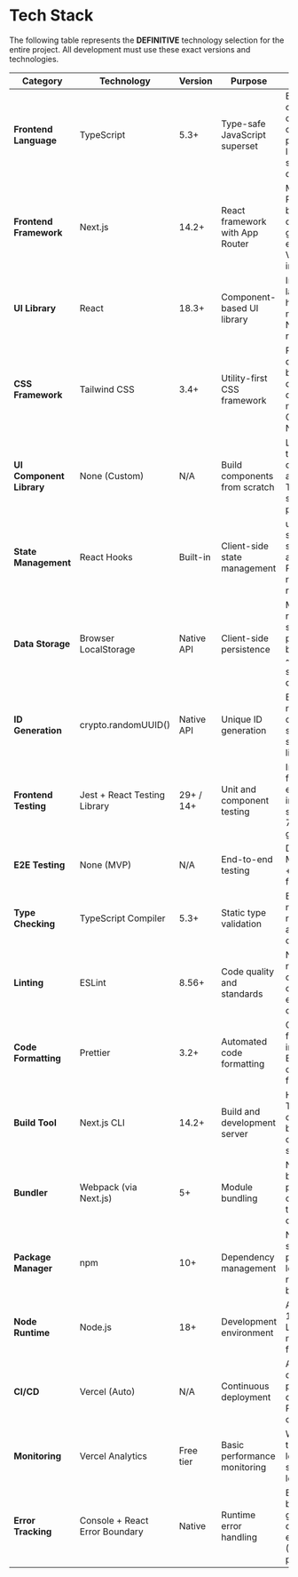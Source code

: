 # Tech Stack

The following table represents the **DEFINITIVE** technology selection for the entire project. All development must use these exact versions and technologies.

| Category                 | Technology                     | Version    | Purpose                         | Rationale                                                                                                                               |
| ------------------------ | ------------------------------ | ---------- | ------------------------------- | --------------------------------------------------------------------------------------------------------------------------------------- |
| **Frontend Language**    | TypeScript                     | 5.3+       | Type-safe JavaScript superset   | Enables strict type checking (NFR6), catches errors at compile time, provides excellent IDE support, and serves as living documentation |
| **Frontend Framework**   | Next.js                        | 14.2+      | React framework with App Router | Modern App Router paradigm, built-in optimization, static generation, excellent DX, and Vercel deployment integration                   |
| **UI Library**           | React                          | 18.3+      | Component-based UI library      | Industry standard, large ecosystem, hooks API for state management, and Next.js requirement                                             |
| **CSS Framework**        | Tailwind CSS                   | 3.4+       | Utility-first CSS framework     | Rapid UI development, built-in responsive design, consistent design tokens, minimal custom CSS, and excellent Next.js integration       |
| **UI Component Library** | None (Custom)                  | N/A        | Build components from scratch   | Learning objective to understand component architecture; Tailwind provides sufficient styling primitives                                |
| **State Management**     | React Hooks                    | Built-in   | Client-side state management    | useState/useEffect sufficient for single-view CRUD app; no Redux/Zustand needed per PRD requirements                                    |
| **Data Storage**         | Browser LocalStorage           | Native API | Client-side persistence         | Meets PRD requirement for session persistence; no backend needed; ~5-10MB quota sufficient for todo data                                |
| **ID Generation**        | crypto.randomUUID()            | Native API | Unique ID generation            | Browser-native, no dependencies, cryptographically secure, and simpler than UUID libraries                                              |
| **Frontend Testing**     | Jest + React Testing Library   | 29+ / 14+  | Unit and component testing      | Industry standard for React testing, excellent Next.js integration, and supports PRD's 70% coverage goal                                |
| **E2E Testing**          | None (MVP)                     | N/A        | End-to-end testing              | Deferred post-MVP per PRD; Jest + RTL sufficient for initial quality                                                                    |
| **Type Checking**        | TypeScript Compiler            | 5.3+       | Static type validation          | Enforces strict mode, prevents runtime errors, and validates all code before build                                                      |
| **Linting**              | ESLint                         | 8.56+      | Code quality and standards      | Next.js recommended config, catches common errors, enforces consistent style                                                            |
| **Code Formatting**      | Prettier                       | 3.2+       | Automated code formatting       | Consistent formatting, integrates with ESLint, reduces code review friction                                                             |
| **Build Tool**           | Next.js CLI                    | 14.2+      | Build and development server    | Handles TypeScript compilation, bundling, optimization, and static generation                                                           |
| **Bundler**              | Webpack (via Next.js)          | 5+         | Module bundling                 | Next.js default bundler, production-optimized output, tree-shaking, code splitting                                                      |
| **Package Manager**      | npm                            | 10+        | Dependency management           | Node.js default, simple for single-package structure, lockfile for reproducible builds                                                  |
| **Node Runtime**         | Node.js                        | 18+        | Development environment         | Aligns with Next.js 14 requirements, LTS version, modern JavaScript features                                                            |
| **CI/CD**                | Vercel (Auto)                  | N/A        | Continuous deployment           | Automatic deployment on git push, preview deployments for PRs, zero configuration                                                       |
| **Monitoring**           | Vercel Analytics               | Free tier  | Basic performance monitoring    | Web Vitals tracking, page load metrics, sufficient for learning project                                                                 |
| **Error Tracking**       | Console + React Error Boundary | Native     | Runtime error handling          | Built-in error boundaries for graceful degradation; external tools (Sentry) deferred post-MVP                                           |
